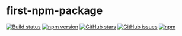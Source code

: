 # first-npm-package

[![Build status](https://ci.appveyor.com/api/projects/status/7swf644d37pqdmuj/branch/master?svg=true)](https://ci.appveyor.com/project/ron2015schmitt/first-npm-package/branch/master) [![npm version](https://badge.fury.io/js/msnodesqlv8.svg)](https://badge.fury.io/js/msnodesqlv8)
[![GitHub stars](https://img.shields.io/github/stars/ron2015schmitt/first-npm-package.svg)](https://github.com/ron2015schmitt/first-npm-package/stargazers)
[![GitHub issues](https://img.shields.io/github/issues/ron2015schmitt/first-npm-package.svg)](https://github.com/ron2015schmitt/first-npm-package/issues)
[![npm](https://img.shields.io/npm/dy/msnodesqlv8.svg)](https://github.com/ron2015schmitt/first-npm-package)

